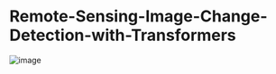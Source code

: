 # Remote-Sensing-Image-Change-Detection-with-Transformers
![image](https://github.com/user-attachments/assets/ccf21534-3eae-4488-9bdb-242e6b1bcc16)
